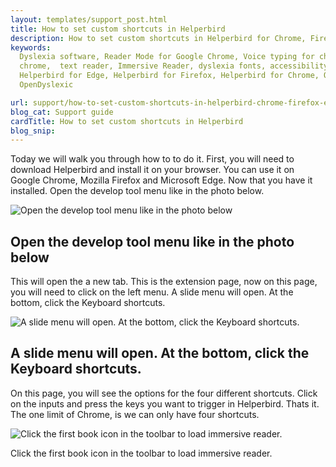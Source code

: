 ```yaml
---
layout: templates/support_post.html
title: How to set custom shortcuts in Helperbird
description: How to set custom shortcuts in Helperbird for Chrome, Firefox or Edge extension.
keywords:
  Dyslexia software, Reader Mode for Google Chrome, Voice typing for chrome, Text to speech for
  chrome,  text reader, Immersive Reader, dyslexia fonts, accessibility software, dyslexia software,
  Helperbird for Edge, Helperbird for Firefox, Helperbird for Chrome, Opendyslexic for Chrome,
  OpenDyslexic

url: support/how-to-set-custom-shortcuts-in-helperbird-chrome-firefox-edge/
blog_cat: Support guide
cardTitle: How to set custom shortcuts in Helperbird
blog_snip:
---
```


Today we will walk you through how to to do it. First, you will need to download Helperbird and
install it on your browser. You can use it on Google Chrome, Mozilla Firefox and Microsoft Edge. Now
that you have it installed. Open the develop tool menu like in the photo below.

![Open the develop tool menu like in the photo below](/assets/images/guide/shortcuts/open-menu-go-to-more-tools.png)

## Open the develop tool menu like in the photo below

This will open the a new tab. This is the extension page, now on this page, you will need to click
on the left menu. A slide menu will open. At the bottom, click the Keyboard shortcuts.

![A slide menu will open. At the bottom, click the Keyboard shortcuts.](/assets/images/guide/shortcuts/right-click-the-side-menu.png)

## A slide menu will open. At the bottom, click the Keyboard shortcuts.

On this page, you will see the options for the four different shortcuts. Click on the inputs and
press the keys you want to trigger in Helperbird. Thats it. The one limit of Chrome, is we can only
have four shortcuts.

![Click the first book icon in the toolbar to load immersive reader.](/assets/images/guide/shortcuts/input-the-keys-you-want-to-use.png)

Click the first book icon in the toolbar to load immersive reader.
